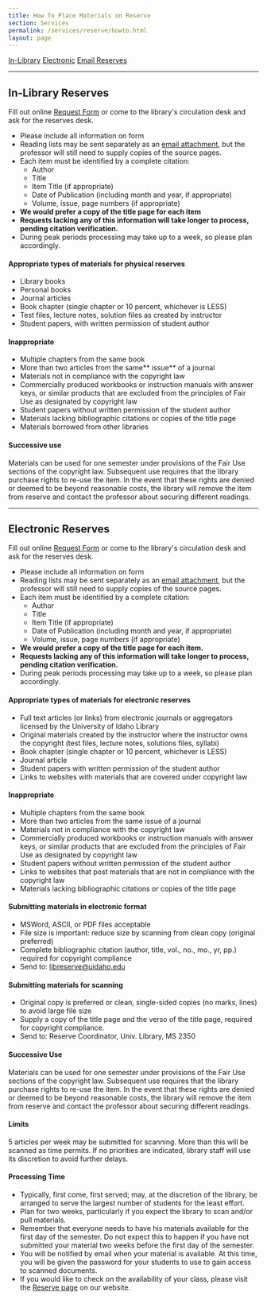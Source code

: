 ```yaml
---
title: How To Place Materials on Reserve
section: Services
permalink: /services/reserve/howto.html
layout: page
---
```


<div class="text-center">
  <a href="#in-library-reserves" class="btn btn-secondary btn-sm my-2"><span class="fas fa-book"></span> In-Library</a>
  <a href="#electronic-reserves" class="btn btn-secondary btn-sm my-2"><span class="fas fa-cloud-upload-alt"></span> Electronic</a>
  <a href="mailto:libreserve@uidaho.edu" class="btn btn-outline-clearwater btn-sm my-2"><span class="fas fa-envelope"></span> Email Reserves</a>
</div>
<hr>

## In-Library Reserves 

Fill out online <a href="request.html">Request Form</a> or come to the library's circulation desk and ask for the reserves desk.

- Please include all information on form
- Reading lists may be sent separately as an <a href="mailto:libreserve@uidaho.edu">email attachment</a>, but the professor will still need to supply copies of the source pages.
- Each item must be identified by a complete citation:
  - Author
  - Title
  - Item Title (if appropriate)
  - Date of Publication (including month and year, if appropriate)
  - Volume, issue, page numbers (if appropriate)
- **We would prefer a copy of the title page for each item**
- **Requests lacking any of this information will take longer to process, pending citation verification.**
- During peak periods processing may take up to a week, so please plan accordingly.

#### Appropriate types of materials for physical reserves

- Library books
- Personal books
- Journal articles
- Book chapter (single chapter or 10 percent, whichever is LESS)
- Test files, lecture notes, solution files as created by instructor
- Student papers, with written permission of student author

#### Inappropriate

-  Multiple chapters from the same book
-  More than two articles from the same** issue** of a journal
- Materials not in compliance with the copyright law
-  Commercially produced workbooks or instruction manuals with answer keys, or similar products that are excluded from the principles of Fair Use as designated by copyright law
-  Student papers without written permission of the student author
-  Materials lacking bibliographic citations or copies of the title page
-  Materials borrowed from other libraries

#### Successive use

Materials can be used for one semester under provisions of the Fair Use sections of the copyright law. Subsequent use requires that the library purchase rights to re-use the item. In the event that these rights are denied or deemed to be beyond reasonable costs, the library will remove the item from reserve and contact the professor about securing different readings.

---------------------------

## Electronic Reserves 

Fill out online <a href="request.html">Request Form</a> or come to the library's circulation desk and ask for the reserves desk.

- Please include all information on form
- Reading lists may be sent separately as an <a href="mailto:libreserve@uidaho.edu">email attachment</a>, but the professor will still need to supply copies of the source pages.
- Each item must be identified by a complete citation:
  - Author
  - Title
  - Item Title (if appropriate)
  - Date of Publication (including month and year, if appropriate)
  - Volume, issue, page numbers (if appropriate)
- **We would prefer a copy of the title page for each item.**
- **Requests lacking any of this information will take longer to process, pending citation verification.**
- During peak periods processing may take up to a week, so please plan accordingly.

#### Appropriate types of materials for electronic reserves

- Full text articles (or links) from electronic journals or aggregators licensed by the University of Idaho Library
- Original materials created by the instructor where the instructor owns the copyright (test files, lecture notes, solutions files, syllabi)
- Book chapter (single chapter or 10 percent, whichever is LESS)
- Journal article
- Student papers with written permission of the student author
- Links to websites with materials that are covered under copyright law

#### Inappropriate

- Multiple chapters from the same book
- More than two articles from the same issue of a journal
- Materials not in compliance with the copyright law
- Commercially produced workbooks or instruction manuals with answer keys, or similar products that are excluded from the principles of Fair Use as designated by copyright law
- Student papers without written permission of the student author
- Links to websites that post materials that are not in compliance with the copyright law
- Materials lacking bibliographic citations or copies of the title page

#### Submitting materials in electronic format

- MSWord, ASCII, or PDF files acceptable
- File size is important: reduce size by scanning from clean copy (original preferred)
- Complete bibliographic citation (author, title, vol., no., mo., yr, pp.) required for copyright compliance
- Send to: <a href="mailto:libreserve@uidaho.edu">libreserve@uidaho.edu</a>

#### Submitting materials for scanning

- Original copy is preferred or clean, single-sided copies (no marks, lines) to avoid large file size
- Supply a copy of the title page and the verso of the title page, required for copyright compliance.
- Send to: Reserve Coordinator, Univ. Library, MS 2350

#### Successive Use

Materials can be used for one semester under provisions of the Fair Use sections of the copyright law. Subsequent use requires that the library purchase rights to re-use the item. In the event that these rights are denied or deemed to be beyond reasonable costs, the library will remove the item from reserve and contact the professor about securing different readings.

#### Limits

5 articles per week may be submitted for scanning. More than this will be scanned as time permits. If no priorities are indicated, library staff will use its discretion to avoid further delays.

#### Processing Time

- Typically, first come, first served; may, at the discretion of the library, be arranged to serve the largest number of students for the least effort.
- Plan for two weeks, particularly if you expect the library to scan and/or pull materials.
- Remember that everyone needs to have his materials available for the first day of the semester. Do not expect this to happen if you have not submitted your material two weeks before the first day of the semester.
- You will be notified by email when your material is available. At this time, you will be given the password for your students to use to gain access to scanned documents.
- If you would like to check on the availability of your class, please visit the <a href="index.html">Reserve page</a> on our website.
